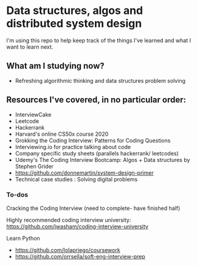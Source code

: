 
# Data structures, algos and distributed system design
I'm using this repo to help keep track of the things I've learned and what I want to learn next. 


## What am I studying now? 
- Refreshing algorithmic thinking and data structures problem solving 

## Resources I've covered, in no particular order:
- InterviewCake 
- Leetcode
- Hackerrank 
- Harvard's online CS50x course 2020
- Grokking the Coding Interview: Patterns for Coding Questions 
- Interviewing.io for practice talking about code 
- Company specific study sheets (parallels hackerrank/ leetcodes)
- Udemy's The Coding Interview Bootcamp: Algos + Data structures by Stephen Grider
- https://github.com/donnemartin/system-design-primer
- Technical case studies : Solving digital problems


### To-dos
Cracking the Coding Interview (need to complete- have finished half)

Highly recommended coding interview university: 
https://github.com/jwasham/coding-interview-university

Learn Python
- https://github.com/lolapriego/coursework
- https://github.com/orrsella/soft-eng-interview-prep
